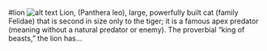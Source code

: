 #lion
![alt text](https://i.postimg.cc/fWKbh7Nm/black-maned-lion-shem-compion-786x500.jpg)
Lion, (Panthera leo), large, powerfully built cat (family Felidae) that is second in size only to the tiger; it is a famous apex predator (meaning without a natural predator or enemy). The proverbial “king of beasts,” the lion has…

